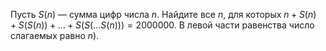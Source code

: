 Пусть $S\left( n \right)$ — сумма цифр числа $n$. Найдите все $n$, для которых  $n+S\left( n \right)+S\left( S\left( n \right) \right)+\ldots +S\left( S\left( \ldots S\left( n \right) \right) \right)=2000000$.  В  левой части равенства число слагаемых равно $n$).